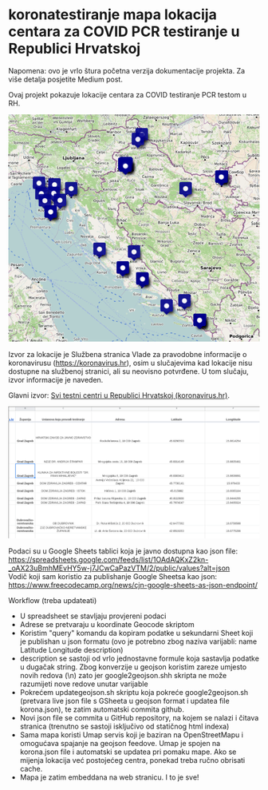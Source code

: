 koronatestiranje mapa lokacija centara za COVID PCR testiranje u Republici Hrvatskoj
=====================================

Napomena: ovo je vrlo štura početna verzija dokumentacije projekta. Za više detalja posjetite Medium post. 

Ovaj projekt pokazuje lokacije centara za COVID testiranje PCR testom u RH. 

![Mapa](/img/map.png)

Izvor za lokacije je Službena stranica Vlade za pravodobne informacije o koronavirusu (https://koronavirus.hr), osim u slučajevima kad lokacije nisu dostupne na službenoj stranici, ali su neovisno potvrđene. U tom slučaju, izvor informacije je naveden.

Glavni izvor: [Svi testni centri u Republici Hrvatskoj (koronavirus.hr)](https://www.koronavirus.hr/svi-testni-centri-u-republici-hrvatskoj/763).

![Sheets](/img/sheets.png)

Podaci su u Google Sheets tablici koja je javno dostupna kao json file: https://spreadsheets.google.com/feeds/list/1OAdAQKxZ2kn-_oAX23uBmhMEvHY5w-j7JCwCaPazVTM/2/public/values?alt=json \
Vodič koji sam koristio za publishanje Google Sheetsa kao json: https://www.freecodecamp.org/news/cjn-google-sheets-as-json-endpoint/

Workflow (treba updateati) 
- U spreadsheet se stavljaju provjereni podaci
- Adrese se pretvaraju u koordinate Geocode skriptom
- Koristim "query" komandu da kopiram podatke u sekundarni Sheet koji je publishan u json formatu (ovo je potrebno zbog naziva varijabli: name	Latitude	Longitude	description)
- description se sastoji od vrlo jednostavne formule koja sastavlja podatke u dugačak string. Zbog konverzije u geojson koristim zareze umjesto novih redova (\n) zato jer google2geojson.shh skripta ne može razumijeti nove redove unutar varijable
- Pokrećem updategeojson.sh skriptu koja pokreće google2geojson.sh (pretvara live json file s GSheeta u geojson format i updatea file korona.json), te zatim automatski commita github.
- Novi json file se commita u GitHub repository, na kojem se nalazi i čitava stranica (trenutno se sastoji isključivo od statičnog html indexa)
- Sama mapa koristi Umap servis koji je baziran na OpenStreetMapu i omogućava spajanje na geojson feedove. Umap je spojen na korona.json file i automatski se updatea pri pomaku mape. Ako se mijenja lokacija već postojećeg centra, ponekad treba ručno obrisati cache.
- Mapa je zatim embeddana na web stranicu. I to je sve!
